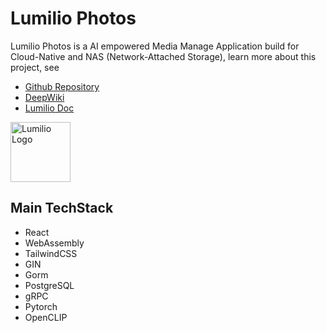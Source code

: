 # Lumilio Photos

Lumilio Photos is a AI empowered Media Manage Application build for Cloud-Native and NAS (Network-Attached Storage), learn more about this project, see

- [Github Repository](https://github.com/EdwinZhanCN/Lumilio-Photos)
- [DeepWiki](https://deepwiki.com/EdwinZhanCN/Lumilio-Photos)
- [Lumilio Doc](https://lumilio-photos-doc.vercel.app/)

<img src="/app_icons/lumiliophotos.png" alt="Lumilio Logo" style="width: 6rem;"/>

## Main TechStack
- React
- WebAssembly
- TailwindCSS
- GIN
- Gorm
- PostgreSQL
- gRPC
- Pytorch
- OpenCLIP
